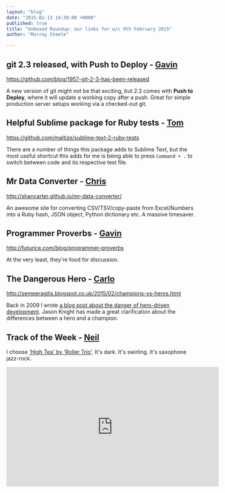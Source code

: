 ```yaml
---
layout: "blog"
date: "2015-02-13 14:30:00 +0000"
published: true
title: "Unboxed Roundup: our links for w/c 9th February 2015"
author: "Murray Steele"

---
```


## git 2.3 released, with Push to Deploy - [Gavin](http://www.unboxedconsulting.com/people/gavin-van-lelyveld)

https://github.com/blog/1957-git-2-3-has-been-released

A new version of git might not be that exciting, but 2.3 comes with **Push to Deploy**, where it will update a working copy after a push. Great for simple production server setups working via a checked-out git.

## Helpful Sublime package for Ruby tests - [Tom](http://www.unboxedconsulting.com/people/tom-sabin)

https://github.com/maltize/sublime-text-2-ruby-tests

There are a number of things this package adds to Sublime Text, but the most useful shortcut this adds for me is being able to press `Command + .` to switch between code and its respective test file.

## Mr Data Converter - [Chris](http://www.unboxedconsulting.com/people/chris-carter)

http://shancarter.github.io/mr-data-converter/

An awesome site for converting CSV/TSV/copy-paste from Excel/Numbers into a Ruby hash, JSON object, Python dictionary etc. A massive timesaver.

## Programmer Proverbs - [Gavin](http://www.unboxedconsluting.com/people/gavin-van-lelyveld)

http://futurice.com/blog/programmer-proverbs

At the very least, they're food for discussion.

## The Dangerous Hero - [Carlo](http://www.unboxedconsulting.com/people/carlo-kruger)

http://semperagilis.blogspot.co.uk/2015/02/champions-vs-heros.html

Back in 2009 I wrote [a blog post about the danger of hero-driven development](http://carlokruger.com/?p=35).  Jason Knight has made a great clarification about the differences between a hero and a champion.

## Track of the Week - [Neil](http://www.unboxedconsulting.com/people/neil-van-beinum)

I choose ['High Tea' by 'Roller Trio'](https://www.youtube.com/watch?v=I_IykuSDMng). It's dark. It's swirling. It's saxophone jazz-rock. 

<iframe width="560" height="315" src="https://www.youtube.com/embed/I_IykuSDMng" frameborder="0" allowfullscreen></iframe>
